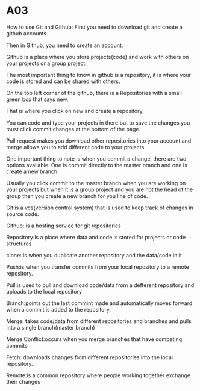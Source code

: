 # A03
How to use Git and Github:
First you need to download git and create a github accounts.

Then in Github, you need to create an account. 

Github is a place where you store projects(code) and work with others on your projects or a group project.

The most important thing to know in github is a repository, it is where your code is stored and can be shared with others.

On the top left corner of the github, there is a Repositories with a small green box that says new.

That is where you click on new and create a repository.

You can code and type your projects in there but to save the changes you must click commit changes at the bottom of the page.

Pull request makes you download other repositories into your account and merge allows you to add different code to your projects.

One important thing to note is when you commit a change, there are two options available. One is commit directly to the master branch and one is create a new branch.

Usually you click commit to the master branch when you are working on your projects but when it is a group project and you are not the head of the group then you create a new branch for you line of code. 


Git:is a vcs(version control system) that is used to keep track of changes in source code.

Github: is a hosting service for git repositories

Repository:is a place where data and code is stored for projects or code structures

clone: is when you duplicate another repository and the data/code in it

Push:is when you transfer commits from your local repository to a remote repository.

Pull:is used to pull and download code/data from a defferent repository and uploads to the local repository

Branch:points out the last commint made and automatically moves forward when a commit is added to the repository.

Merge: takes code/data from different repositories and branches and pulls into a single branch(master branch)

Merge Conflict:occurs when you merge branches that have competing commits

Fetch: downloads changes from different repositories into the local repository.

Remote:is a common repository where people working together exchange their changes


